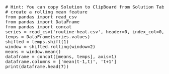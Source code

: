 <pre class="file" data-target="clipboard">
# Hint: You can copy Solution to ClipBoard from Solution Tab
# create a rolling mean feature
from pandas import read_csv
from pandas import DataFrame
from pandas import concat
series = read_csv('routine-heat.csv', header=0, index_col=0, parse_dates=True, squeeze=True)
temps = DataFrame(series.values)
shifted = temps.shift(1)
window = shifted.rolling(window=2)
means = window.mean()
dataframe = concat([means, temps], axis=1)
dataframe.columns = ['mean(t-1,t)', 't+1']
print(dataframe.head(7))
</pre>

